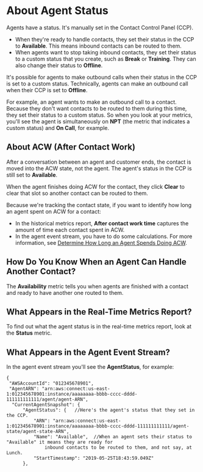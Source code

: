 # About Agent Status<a name="metrics-agent-status"></a>

Agents have a status\. It's manually set in the Contact Control Panel \(CCP\)\. 
+ When they're ready to handle contacts, they set their status in the CCP to **Available**\. This means inbound contacts can be routed to them\.
+ When agents want to stop taking inbound contacts, they set their status to a custom status that you create, such as **Break** or **Training**\. They can also change their status to **Offline**\.

It's possible for agents to make outbound calls when their status in the CCP is set to a custom status\. Technically, agents can make an outbound call when their CCP is set to **Offline**\. 

For example, an agent wants to make an outbound call to a contact\. Because they don't want contacts to be routed to them during this time, they set their status to a custom status\. So when you look at your metrics, you'll see the agent is simultaneously on **NPT** \(the metric that indicates a custom status\) and **On Call**, for example\.

## About ACW \(After Contact Work\)<a name="agent-status-acw"></a>

After a conversation between an agent and customer ends, the contact is moved into the ACW state, not the agent\. The agent's status in the CCP is still set to **Available**\. 

When the agent finishes doing ACW for the contact, they click **Clear** to clear that slot so another contact can be routed to them\.

Because we're tracking the contact state, if you want to identify how long an agent spent on ACW for a contact:
+ In the historical metrics report, **After contact work time** captures the amount of time each contact spent in ACW\.
+ In the agent event stream, you have to do some calculations\. For more information, see [Determine How Long an Agent Spends Doing ACW](determine-acw-time.md)\.

## How Do You Know When an Agent Can Handle Another Contact?<a name="w17aac42c15c15"></a>

The **Availability** metric tells you when agents are finished with a contact and ready to have another one routed to them\.

## What Appears in the Real\-Time Metrics Report?<a name="w17aac42c15c17"></a>

To find out what the agent status is in the real\-time metrics report, look at the **Status** metric\.

## What Appears in the Agent Event Stream?<a name="agent-status-in-agent-event-stream"></a>

In the agent event stream you'll see the **AgentStatus**, for example: 

```
{
 "AWSAccountId": "012345678901",
 "AgentARN": "arn:aws:connect:us-east-1:012345678901:instance/aaaaaaaa-bbbb-cccc-dddd-111111111111/agent/agent-ARN",
  "CurrentAgentSnapshot": {
      "AgentStatus": {   //Here's the agent's status that they set in the CCP.  
          "ARN": "arn:aws:connect:us-east-1:012345678901:instance/aaaaaaaa-bbbb-cccc-dddd-111111111111/agent-state/agent-state-ARN",
          "Name": "Available",  //When an agent sets their status to "Available" it means they are ready for
              inbound contacts to be routed to them, and not say, at Lunch.  
          "StartTimestamp": "2019-05-25T18:43:59.049Z"
      },
```